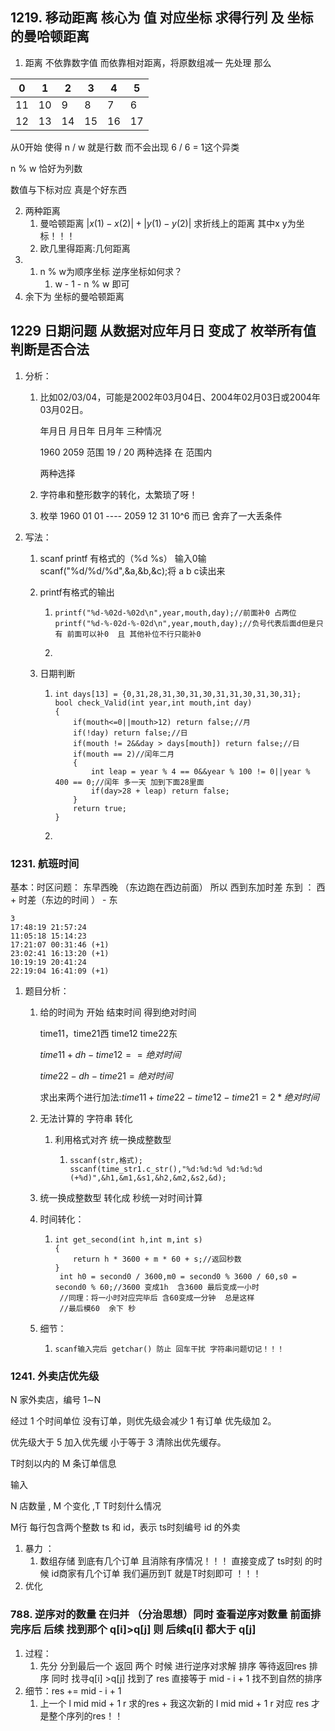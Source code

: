 ## 1219. 移动距离  核心为 值 对应坐标 求得行列  及 坐标的曼哈顿距离

1. 距离 不依靠数字值  而依靠相对距离，将原数组减一  先处理  那么

| 0    | 1    | 2    | 3    | 4    | 5    |
| ---- | ---- | ---- | ---- | ---- | ---- |
| 11   | 10   | 9    | 8    | 7    | 6    |
| 12   | 13   | 14   | 15   | 16   | 17   |

从0开始 使得 n / w 就是行数  而不会出现  6 / 6 = 1这个异类

n % w 恰好为列数

数值与下标对应 真是个好东西

2. 两种距离
   1. 曼哈顿距离 $|x(1)-x(2)| + |y(1) -  y(2)|$  求折线上的距离   其中x y为坐标！！！
   2. 欧几里得距离:几何距离
3. 1. n % w为顺序坐标   逆序坐标如何求？ 
      1. w - 1 - n % w 即可
4. 余下为 坐标的曼哈顿距离

## 1229  日期问题  从数据对应年月日  变成了 枚举所有值  判断是否合法

1. 分析：

   1. 比如02/03/04，可能是2002年03月04日、2004年02月03日或2004年03月02日。

      年月日   月日年  日月年  三种情况

      1960   2059  范围     19  / 20 两种选择 在  范围内

      两种选择 

   2. 字符串和整形数字的转化，太繁琐了呀！

   3. 枚举 1960 01 01 ---- 2059 12 31 10^6 而已  舍弃了一大丢条件

2. 写法：

   1. scanf  printf  有格式的（%d %s） 输入0输  scanf("%d/%d/%d",&a,&b,&c);将 a b c读出来

   2. printf有格式的输出

      1. ~~~
         printf("%d-%02d-%02d\n",year,mouth,day);//前面补0 占两位 
         printf("%d-%-02d-%-02d\n",year,mouth,day);//负号代表后面d但是只有 前面可以补0  且 其他补位不行只能补0
         ~~~

      2. 

   3. 日期判断

      1. ~~~
         int days[13] = {0,31,28,31,30,31,30,31,31,30,31,30,31};
         bool check_Valid(int year,int mouth,int day)
         {
             if(mouth<=0||mouth>12) return false;//月
             if(!day) return false;//日
             if(mouth != 2&&day > days[mouth]) return false;//日
             if(mouth == 2)//闰年二月
             {
                 int leap = year % 4 == 0&&year % 100 != 0||year % 400 == 0;//闰年 多一天 加到下面28里面
                 if(day>28 + leap) return false;
             }
             return true;
         }
         ~~~

      2. 

      

### 1231. 航班时间

基本：时区问题： 东早西晚 （东边跑在西边前面）  所以 西到东加时差  东到  ： 西 + 时差（东边的时间 ） - 东 

~~~
3
17:48:19 21:57:24
11:05:18 15:14:23
17:21:07 00:31:46 (+1)
23:02:41 16:13:20 (+1)
10:19:19 20:41:24
22:19:04 16:41:09 (+1)
~~~



1. 题目分析：

   1. 给的时间为  开始  结束时间  得到绝对时间  

      time11，time21西  time12 time22东

      $time11 + dh - time12 == 绝对时间$ 

      $time22 - dh  - time21 = 绝对时间$

      求出来两个进行加法:$time11 + time22  - time12 -time 21 = 2 * 绝对时间$

   2. 无法计算的 字符串 转化

      1. 利用格式对齐 统一换成整数型 

         1. ~~~
            sscanf(str,格式);
            sscanf(time_str1.c_str(),"%d:%d:%d %d:%d:%d (+%d)",&h1,&m1,&s1,&h2,&m2,&s2,&d);
            ~~~

   3. 统一换成整数型 转化成 秒统一对时间计算

   4. 时间转化：

      1. ~~~
         int get_second(int h,int m,int s)
         {
             return h * 3600 + m * 60 + s;//返回秒数
         }
          int h0 = second0 / 3600,m0 = second0 % 3600 / 60,s0 = second0 % 60;//3600 变成1h  含3600 最后变成一小时 
          //同理：将一小时对应完毕后 含60变成一分钟  总是这样
          //最后模60  余下 秒
         ~~~

   5. 细节：

      1. ~~~
         scanf输入完后 getchar() 防止 回车干扰 字符串问题切记！！！
         ~~~

### 1241. 外卖店优先级



 N 家外卖店，编号 1∼N 

经过 1 个时间单位 没有订单，则优先级会减少 1 有订单	优先级加 2。

优先级大于 5  加入优先缓  小于等于 3		清除出优先缓存。



 T时刻以内的 M 条订单信息

输入

N 店数量  , M 个变化  ,T T时刻什么情况

 M行 每行包含两个整数 ts 和 id，表示 ts时刻编号 id 的外卖

1. 暴力 ：
   1. 数组存储 到底有几个订单 且消除有序情况！！！  直接变成了  ts时刻 的时候 id商家有几个订单   我们遍历到T  就是T时刻即可 ！！！
2. 优化



### 788. 逆序对的数量  在归并 （分治思想）同时 查看逆序对数量 前面排完序后 后续 找到那个 q[i]>q[j] 则 后续q[i] 都大于 q[j] 

1. 过程：
   1. 先分  分到最后一个 返回 两个 时候 进行逆序对求解  排序   等待返回res   排序 同时  找寻q[i] >q[j] 找到了 res 直接等于 mid - i + 1  找不到自然的排序  
2. 细节：res += mid - i + 1 
   1. 上一个 l  mid   mid + 1   r 求的res   +   我这次新的 l mid   mid + 1 r  对应  res  才是整个序列的res！！ 
